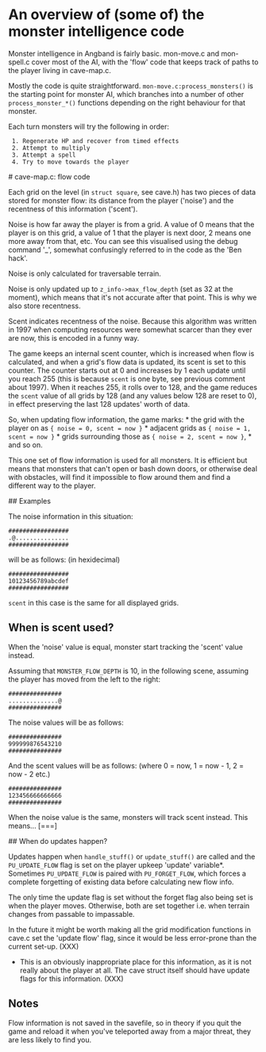 # An overview of (some of) the monster intelligence code

Monster intelligence in Angband is fairly basic.  mon-move.c and mon-spell.c cover most of the AI, with the 'flow' code that keeps track of paths to the player living in cave-map.c.

Mostly the code is quite straightforward.  `mon-move.c:process_monsters()` is the starting point for monster AI, which branches into a number of other `process_monster_*()` functions depending on the right behaviour for that monster.

Each turn monsters will try the following in order:

     1. Regenerate HP and recover from timed effects
     2. Attempt to multiply
     3. Attempt a spell
     4. Try to move towards the player


# cave-map.c: flow code

Each grid on the level (in `struct square`, see cave.h) has two pieces of data stored for monster flow: its distance from the player ('noise') and the recentness of this information ('scent').

Noise is how far away the player is from a grid.  A value of 0 means that the player is on this grid, a value of 1 that the player is next door, 2 means one more away from that, etc.  You can see this visualised using the debug command '_', somewhat confusingly referred to in the code as the 'Ben hack'.

Noise is only calculated for traversable terrain.

Noise is only updated up to `z_info->max_flow_depth` (set as 32 at the moment), which means that it's not accurate after that point.  This is why we also store recentness.

Scent indicates recentness of the noise.  Because this algorithm was written in 1997 when computing resources were somewhat scarcer than they ever are now, this is encoded in a funny way.

The game keeps an internal scent counter, which is increased when flow is calculated, and when a grid's flow data is updated, its scent is set to this counter.  The counter starts out at 0 and increases by 1 each update until you reach 255 (this is because `scent` is one byte, see previous comment about 1997).  When it reaches 255, it rolls over to 128, and the game reduces the `scent` value of all grids by 128 (and any values below 128 are reset to 0), in effect preserving the last 128 updates' worth of data.

So, when updating flow information, the game marks:
     * the grid with the player on as `{ noise = 0, scent = now }`
     * adjacent grids as `{ noise = 1, scent = now }`
     * grids surrounding those as `{ noise = 2, scent = now }`,
     * and so on.

This one set of flow information is used for all monsters.  It is efficient but means that monsters that can't open or bash down doors, or otherwise deal with obstacles, will find it impossible to flow around them and find a different way to the player.

## Examples

The noise information in this situation:

```
#################
.@...............
#################
```

will be as follows: (in hexidecimal)

```
#################
10123456789abcdef
#################
```

`scent` in this case is the same for all displayed grids.

## When is scent used?

When the 'noise' value is equal, monster start tracking the 'scent' value instead.

Assuming that `MONSTER_FLOW_DEPTH` is 10, in the following scene, assuming the player has moved from the left to the right:

```
###############
..............@
###############
```

The noise values will be as follows:

```
###############
999999876543210
###############
```

And the scent values will be as follows: (where 0 = now,
                                                1 = now - 1,
                                                2 = now - 2 etc.)

```
###############
123456666666666
###############
```

When the noise value is the same, monsters will track scent instead.  This means... [===]

## When do updates happen?

Updates happen when `handle_stuff()` or `update_stuff()` are called and the `PU_UPDATE_FLOW` flag is set on the player upkeep 'update' variable*.  Sometimes `PU_UPDATE_FLOW` is paired with `PU_FORGET_FLOW`, which forces a complete forgetting of existing data before calculating new flow info.

The only time the update flag is set without the forget flag also being set is when the player moves.  Otherwise, both are set together i.e. when terrain changes from passable to impassable.

In the future it might be worth making all the grid modification functions in cave.c set the 'update flow' flag, since it would be less error-prone than the current set-up. (XXX)

* This is an obviously inappropriate place for this information, as it is not really about the player at all.  The cave struct itself should have update flags for this information. (XXX)

## Notes

Flow information is not saved in the savefile, so in theory if you quit the game and reload it when you've teleported away from a major threat, they are less likely to find you.
